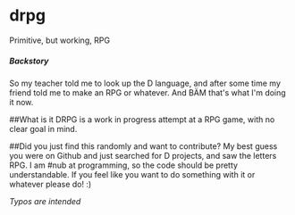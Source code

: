 # drpg
Primitive, but working, RPG

##### Backstory
So my teacher told me to look up the D language, and after some time my friend told me to make an RPG or whatever.
And BÄM that's what I'm doing it now.

##What is it
DRPG is a work in progress attempt at a RPG game, with no clear goal in mind.

##Did you just find this randomly and want to contribute?
My best guess you were on Github and just searched for D projects, and saw the letters RPG. I am #nub at programming, so the code should be pretty understandable. If you feel like you want to do something with it or whatever please do! :)

*Typos are intended*
